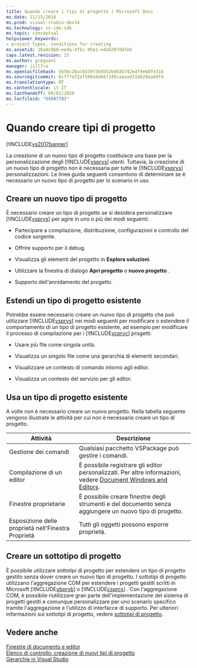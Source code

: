 ```yaml
---
title: Quando creare i tipi di progetto | Microsoft Docs
ms.date: 11/15/2016
ms.prod: visual-studio-dev14
ms.technology: vs-ide-sdk
ms.topic: conceptual
helpviewer_keywords:
- project types, conditions for creating
ms.assetid: 26adc860-ee4a-4f5c-95e1-e41b207dd7e6
caps.latest.revision: 15
ms.author: gregvanl
manager: jillfra
ms.openlocfilehash: 5b5bc2bacb53973bd552b983b742e4f9e68fe31b
ms.sourcegitcommit: 6cfffa72af599a9d667249caaaa411bb28ea69fd
ms.translationtype: MT
ms.contentlocale: it-IT
ms.lasthandoff: 09/02/2020
ms.locfileid: "65687703"
---
```

# <a name="when-to-create-project-types"></a>Quando creare tipi di progetto
[!INCLUDE[vs2017banner](../../includes/vs2017banner.md)]

La creazione di un nuovo tipo di progetto costituisce una base per la personalizzazione degli [!INCLUDE[vsprvs](../../includes/vsprvs-md.md)] utenti. Tuttavia, la creazione di un nuovo tipo di progetto non è necessaria per tutte le [!INCLUDE[vsprvs](../../includes/vsprvs-md.md)] personalizzazioni. Le linee guida seguenti consentono di determinare se è necessario un nuovo tipo di progetto per lo scenario in uso.  
  
## <a name="create-a-new-project-type"></a>Creare un nuovo tipo di progetto  
 È necessario creare un tipo di progetto se si desidera personalizzare [!INCLUDE[vsprvs](../../includes/vsprvs-md.md)] per agire in uno o più dei modi seguenti:  
  
- Partecipare a compilazione, distribuzione, configurazioni e controllo del codice sorgente.  
  
- Offrire supporto per il debug.  
  
- Visualizza gli elementi del progetto in **Esplora soluzioni**.  
  
- Utilizzare la finestra di dialogo **Apri progetto** o **nuovo progetto** .  
  
- Supporto dell'annidamento del progetto.  
  
## <a name="extend-an-existing-project-type"></a>Estendi un tipo di progetto esistente  
 Potrebbe essere necessario creare un nuovo tipo di progetto che può utilizzare [!INCLUDE[vsprvs](../../includes/vsprvs-md.md)] nei modi seguenti per modificare o estendere il comportamento di un tipo di progetto esistente, ad esempio per modificare il processo di compilazione per i [!INCLUDE[vcprvc](../../includes/vcprvc-md.md)] progetti:  
  
- Usare più file come singola unità.  
  
- Visualizza un singolo file come una gerarchia di elementi secondari.  
  
- Visualizzare un contesto di comando intorno agli editor.  
  
- Visualizza un contesto del servizio per gli editor.  
  
## <a name="use-an-existing-project-type"></a>Usa un tipo di progetto esistente  
 A volte non è necessario creare un nuovo progetto. Nella tabella seguente vengono illustrate le attività per cui non è necessario creare un tipo di progetto.  
  
|Attività|Descrizione|  
|----------|-----------------|  
|Gestione dei comandi|Qualsiasi pacchetto VSPackage può gestire i comandi.|  
|Compilazione di un editor|È possibile registrare gli editor personalizzati. Per altre informazioni, vedere [Document Windows and Editors](https://msdn.microsoft.com/603625e1-62b6-413a-bc44-089346e166bc).|  
|Finestre proprietarie|È possibile creare finestre degli strumenti e del documento senza aggiungere un nuovo tipo di progetto.|  
|Esposizione delle proprietà nell'Finestra Proprietà|Tutti gli oggetti possono esporre proprietà.|  
  
## <a name="create-a-project-subtype"></a>Creare un sottotipo di progetto  
 È possibile utilizzare sottotipi di progetto per estendere un tipo di progetto gestito senza dover creare un nuovo tipo di progetto. I sottotipi di progetto utilizzano l'aggregazione COM per estendere i progetti gestiti scritti in Microsoft [!INCLUDE[vbprvb](../../includes/vbprvb-md.md)] o [!INCLUDE[csprcs](../../includes/csprcs-md.md)] . Con l'aggregazione COM, è possibile riutilizzare gran parte dell'implementazione del sistema di progetti gestiti e comunque personalizzare per uno scenario specifico tramite l'aggregazione e l'utilizzo di interfacce di supporto. Per ulteriori informazioni sui sottotipi di progetto, vedere [sottotipi di progetto](../../extensibility/internals/project-subtypes.md).  
  
## <a name="see-also"></a>Vedere anche  
 [Finestre di documento e editor](https://msdn.microsoft.com/603625e1-62b6-413a-bc44-089346e166bc)   
 [Elenco di controllo: creazione di nuovi tipi di progetto](../../extensibility/internals/checklist-creating-new-project-types.md)   
 [Gerarchie in Visual Studio](../../extensibility/internals/hierarchies-in-visual-studio.md)
